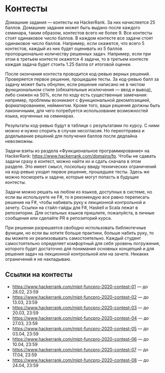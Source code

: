# Контесты

Домашние задания — контесты на HackerRank. За них начисляется 25 баллов. Домашние задание может быть выдано после каждого семинара, таким образом, контестов всего не более 9. Все контесты стоят одинаковое число баллов. В каждом контесте все задачи стоят одинаковое число баллов. Например, если окажется, что всего 5 контестов, каждый из них будет оценивать из 5 баллов пропорционально количеству решенных задач. Например, если при этом в третьем контесте окажется 4 задачи, то в третьем контесте каждая задача будет стоить 1.25 балла от итоговой оценки.

После окончания контеста проводится код-ревью верных решений. Проверяется первое решение, прошедшее тесты. За код-ревью балл за задачу может быть обнулен, если решение написано не в чистом функциональном стиле (обязательные исключения — ввод и вывод), либо снижен на 50%, если по коду есть существенные замечания: например, проблемы возникают с функциональной декомпозицией, форматированием, неймингом. Кроме того, ваши решения должны быть лаконичными, для чего потребуется использование возможностей языка, изученных на семинарах.

Результаты код-ревью будут в таблице с результатами по курсу. С ними можно и нужно спорить в случае несогласия. Но переотправка и доделывание решений для получения баллов после дедлайна невозможны.

Задачи взяты из раздела «Функциональное программирование» на HackerRank: https://www.hackerrank.com/domains/fp. Чтобы не сдавать задачи сразу в контест, можно найти их и сдать сначала в этом разделе. Это имеет смысл, поскольку ввиду технических ограничений на код-ревью уходит первое решение, прошедшее тесты. Здесь же можно посмореть и задачи, которые могут попасть в будущие контесты.

Задачи можно решать на любом из языков, доступных в системе, но если вы используете не F#, то я рекомендую все равно переписать решение на F#, чтобы набивать руку к лекционной контрольной и зачету. Ссылки на стайл-гайды для F#, Haskell и Scala лежат в репозитории. Для остальных языков пришлите, пожалуйста, в личные сообщения или сделайте PR в репозиторий курса.

При решении разрешается свободно использовать библиотечные функции, но если вы хотите больше практики, больше набить руку, то вы можете их реализовывать самостоятельно. Каждый студент самостоятельно определяет комфортный для себя уровень погружения, которого будет достаточно для понимания основных концепций и для решения задач на лекционной контрольной или на зачете. Никаких ограничений я не накладываю.

## Ссылки на контесты

* https://www.hackerrank.com/mipt-funcpro-2020-contest-01 — до 28.02, 23:59
* https://www.hackerrank.com/mipt-funcpro-2020-contest-02 — до 13.03, 23:59
* https://www.hackerrank.com/mipt-funcpro-2020-contest-03 — до 20.03, 23:59
* https://www.hackerrank.com/mipt-funcpro-2020-contest-04 — до 27.03, 23:59
* https://www.hackerrank.com/mipt-funcpro-2020-contest-05 — до 03.04, 23:59
* https://www.hackerrank.com/mipt-funcpro-2020-contest-06 — до 10.04, 23:59
* https://www.hackerrank.com/mipt-funcpro-2020-contest-07 — до 17.04, 23:59
* https://www.hackerrank.com/mipt-funcpro-2020-contest-08 — до 24.04, 23:59

